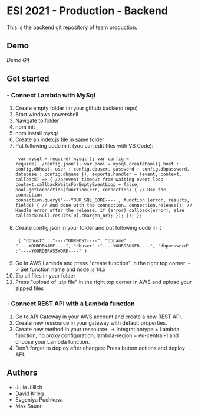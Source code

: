 # ESI 2021 - Production - Backend

This is the backend git repository of team production.


## Demo

*Demo Gif*


## Get started

### - Connect Lambda with MySql

1. Create empty folder (in your github backend repo) 
2. Start windows powershell
3. Navigate to folder
5. npm init
6. npm install mysql
7. Create an index.js file in same folder
8. Put following code in it (you can edit files with VS Code): <br><br><code>
var mysql = require('mysql');
var config = require('./config.json');
var pool  = mysql.createPool({
    host     : config.dbhost,
    user     : config.dbuser,
    password : config.dbpassword,
    database : config.dbname
  });
exports.handler =  (event, context, callback) => {
  //prevent timeout from waiting event loop
  context.callbackWaitsForEmptyEventLoop = false;
  pool.getConnection(function(err, connection) {
    // Use the connection
    connection.query('---YOUR_SQL_CODE----', function (error, results, fields) {
      // And done with the connection.
      connection.release();
      // Handle error after the release.
      if (error) callback(error);
      else callback(null,results[0].chargen_nr);
    });
  });
};</code><br><br>
9. Create config.json in your folder and put following code in it <br><br><code>
{
  "dbhost" : "----YOURHOST----",
  "dbname" : "----YOURDBNAME----",
  "dbuser" :"----YOURDBUSER----",
  "dbpassword" :"----YOURDBPASSWORD----"
}</code><br><br>
10.  Go in AWS Lambda and press "create function" in the right top corner. -> Set function name and node.js 14.x
11.  Zip all files in your folder
12.  Press "upload of .zip file" in the right top corner in AWS and upload your zipped files  

### - Connect REST API with a Lambda function

1. Go to API Gateway in your AWS account and create a new REST API.
2. Create new ressource in your gateway with default properties.
3. Create new method in your ressource. -> Integrationtype = Lambda function, no proxy configuration, lambda-region = eu-central-1 and choose your Lambda function.
4. Don't forget to deploy after changes: Press button actions and deploy API.  

## Authors

- Julia Jillich
- David Krieg
- Evgeniya Puchkova
- Max Sauer




